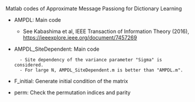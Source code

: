Matlab codes of Approximate Message Passiong for Dictionary Learning 

- AMPDL: Main code
	- See Kabashima et al, IEEE Transaction of Information Theory (2016), https://ieeexplore.ieee.org/document/7457269

- AMPDL_SiteDependent: Main code

        - Site dependency of the variance parameter "Sigma" is considered.
        - For large N, AMPDL_SiteDependent.m is better than "AMPDL.m".

- F_initial: Generate initial condition of the matrix
- perm: Check the permutation indices and parity
